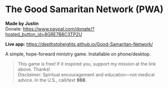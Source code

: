 # The Good Samaritan Network (PWA)

**Made by Justin**  
Donate: https://www.paypal.com/donate/?hosted_button_id=8GRE7B8C3TP2U

**Live app:** https://depthstoheights.github.io/Good-Samaritan-Network/

A simple, hope-forward ministry game. Installable on phone/desktop.

> This game is free! If it inspired you, support my mission at the link above. Thanks!  
> *Disclaimer:* Spiritual encouragement and education—not medical advice. In the U.S., call/text **988**.
